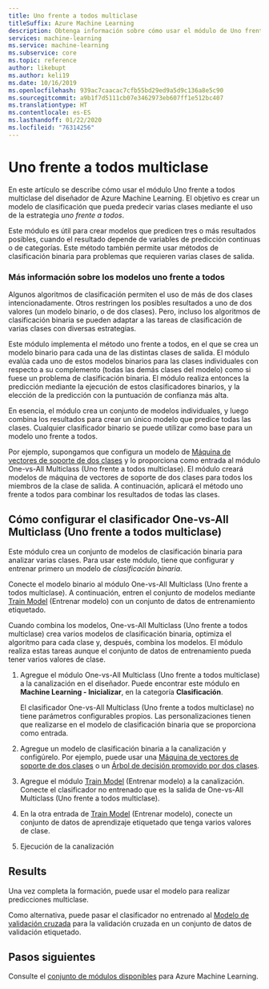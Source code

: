 ```yaml
---
title: Uno frente a todos multiclase
titleSuffix: Azure Machine Learning
description: Obtenga información sobre cómo usar el módulo de Uno frente a todos multiclase en Azure Machine Learning para crear un modelo de clasificación multiclase a partir de un conjunto de modelos de clasificación binaria.
services: machine-learning
ms.service: machine-learning
ms.subservice: core
ms.topic: reference
author: likebupt
ms.author: keli19
ms.date: 10/16/2019
ms.openlocfilehash: 939ac7caacac7cfb55bd29ed9a5d9c136a8e5c90
ms.sourcegitcommit: a9b1f7d5111cb07e3462973eb607ff1e512bc407
ms.translationtype: HT
ms.contentlocale: es-ES
ms.lasthandoff: 01/22/2020
ms.locfileid: "76314256"
---
```

# <a name="one-vs-all-multiclass"></a>Uno frente a todos multiclase

En este artículo se describe cómo usar el módulo Uno frente a todos multiclase del diseñador de Azure Machine Learning. El objetivo es crear un modelo de clasificación que pueda predecir varias clases mediante el uso de la estrategia *uno frente a todos*.

Este módulo es útil para crear modelos que predicen tres o más resultados posibles, cuando el resultado depende de variables de predicción continuas o de categorías. Este método también permite usar métodos de clasificación binaria para problemas que requieren varias clases de salida.

### <a name="more-about-one-versus-all-models"></a>Más información sobre los modelos uno frente a todos

Algunos algoritmos de clasificación permiten el uso de más de dos clases intencionadamente. Otros restringen los posibles resultados a uno de dos valores (un modelo binario, o de dos clases). Pero, incluso los algoritmos de clasificación binaria se pueden adaptar a las tareas de clasificación de varias clases con diversas estrategias. 

Este módulo implementa el método uno frente a todos, en el que se crea un modelo binario para cada una de las distintas clases de salida. El módulo evalúa cada uno de estos modelos binarios para las clases individuales con respecto a su complemento (todas las demás clases del modelo) como si fuese un problema de clasificación binaria. El módulo realiza entonces la predicción mediante la ejecución de estos clasificadores binarios, y la elección de la predicción con la puntuación de confianza más alta.  

En esencia, el módulo crea un conjunto de modelos individuales, y luego combina los resultados para crear un único modelo que predice todas las clases. Cualquier clasificador binario se puede utilizar como base para un modelo uno frente a todos.  

Por ejemplo, supongamos que configura un modelo de [Máquina de vectores de soporte de dos clases](two-class-support-vector-machine.md) y lo proporciona como entrada al módulo One-vs-All Multiclass (Uno frente a todos multiclase). El módulo creará modelos de máquina de vectores de soporte de dos clases para todos los miembros de la clase de salida. A continuación, aplicará el método uno frente a todos para combinar los resultados de todas las clases.  

## <a name="how-to-configure-the-one-vs-all-multiclass-classifier"></a>Cómo configurar el clasificador One-vs-All Multiclass (Uno frente a todos multiclase)  

Este módulo crea un conjunto de modelos de clasificación binaria para analizar varias clases. Para usar este módulo, tiene que configurar y entrenar primero un modelo de *clasificación binaria*. 

Conecte el modelo binario al módulo One-vs-All Multiclass (Uno frente a todos multiclase). A continuación, entren el conjunto de modelos mediante [Train Model](train-model.md) (Entrenar modelo) con un conjunto de datos de entrenamiento etiquetado.

Cuando combina los modelos, One-vs-All Multiclass (Uno frente a todos multiclase) crea varios modelos de clasificación binaria, optimiza el algoritmo para cada clase y, después, combina los modelos. El módulo realiza estas tareas aunque el conjunto de datos de entrenamiento pueda tener varios valores de clase.

1. Agregue el módulo One-vs-All Multiclass (Uno frente a todos multiclase) a la canalización en el diseñador. Puede encontrar este módulo en **Machine Learning - Inicializar**, en la categoría **Clasificación**.

   El clasificador One-vs-All Multiclass (Uno frente a todos multiclase) no tiene parámetros configurables propios. Las personalizaciones tienen que realizarse en el modelo de clasificación binaria que se proporciona como entrada.

2. Agregue un modelo de clasificación binaria a la canalización y configúrelo. Por ejemplo, puede usar una [Máquina de vectores de soporte de dos clases](two-class-support-vector-machine.md) o un [Árbol de decisión promovido por dos clases](two-class-boosted-decision-tree.md).

3. Agregue el módulo [Train Model](train-model.md) (Entrenar modelo) a la canalización. Conecte el clasificador no entrenado que es la salida de One-vs-All Multiclass (Uno frente a todos multiclase).

4. En la otra entrada de [Train Model](train-model.md) (Entrenar modelo), conecte un conjunto de datos de aprendizaje etiquetado que tenga varios valores de clase.

5. Ejecución de la canalización

## <a name="results"></a>Results

Una vez completa la formación, puede usar el modelo para realizar predicciones multiclase.

Como alternativa, puede pasar el clasificador no entrenado al [Modelo de validación cruzada](cross-validate-model.md) para la validación cruzada en un conjunto de datos de validación etiquetado.


## <a name="next-steps"></a>Pasos siguientes

Consulte el [conjunto de módulos disponibles](module-reference.md) para Azure Machine Learning. 
